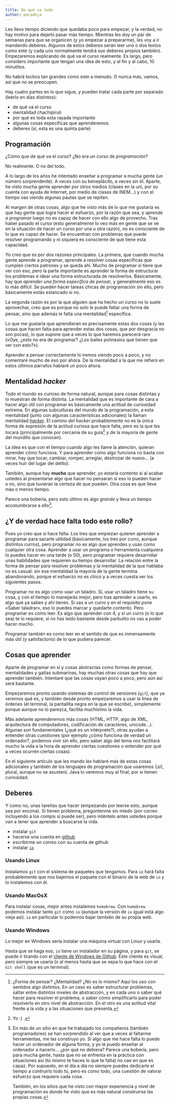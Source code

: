 ```yaml
---
title: De qué va todo
author: paradoja
---
```



Les llevo tiempo diciendo que quedaba poco para empezar, y la verdad,
no hay motivo para dejarlo pasar más tiempo. Mientras les doy un par
de semanas para que se organicen (y yo empezar a prepararme), les voy
a ir mandando deberes. Algunos de estos deberes serán leer uno o dos
textos como este (y cada uno normalmente tendrá sus deberes propios
también). Empezaremos explicando de qué va el curso realmente. Es
largo, pero considero importante que tengan una idea de esto, y al fin
y al cabo, 10 minutitos.

No habrá tochos tan grandes como este a menudo. O nunca más, vamos,
así que no se preocupen.

Hay cuatro partes en lo que sigue, y pueden tratar cada parte por
separado (leerlo en días distintos):

- de qué va el curso
- mentalidad chachipiruli
- por qué es toda esta rayada importante
- algunas cosas específicas que aprenderemos
- deberes (sí, esta es una quinta parte)

## Programación

¿Cómo que de qué va el curso? ¿No era un *curso de programación*?

No realmente. O no del todo.

A lo largo de los años he intentado enseñar a programar a mucha gente
(un número sorprendente). A veces con su beneplácito, a veces sin
él. Aparte, he visto mucha gente aprender por otros medios (clases en
la uni, por su cuenta con ayuda de Internet, por medio de clases de
INEM...) y con el tiempo vas viendo algunas pautas que se repiten.

Al margen de otras cosas, algo que he visto más de lo que me gustaría
es que hay gente que logra hacer el esfuerzo, por la razón que sea, y
*aprende a programar* luego no es capaz de hacer con ello algo de
provecho. Tras haber pasado el curso (esto generalmente lo veo más en
gente que se ve en la situación de hacer un curso por una u otra
razón), no es consciente de lo que es capaz de hacer. Se encuentran
con problemas que puede resolver programando y ni siquiera es
consciente de que tiene esta capacidad.

Yo creo que es por dos razones principales. La primera, que cuando
mucha gente aprende a programar, aprende a resolver cosas específicas
que cumplen ciertos patrones y se queda ahí. Mucho de programar sí
tiene que ver con eso, pero la parte importante es aprender la forma
de estructurar los problemas e idear una forma estructurada de
resolverlos. Básicamente, hay que *aprender una forma específica de
pensar*, y generalmente eso es lo más difícil. Se pueden hacer tareas
chicas de programación sin ello, pero básicamente estás estancado si
no.

La segunda razón es por la que alguien que ha hecho un curso no lo
suele aprovechar, creo que es porque no solo le puede faltar una forma
de pensar, sino que además le falta una mentalidad[^1] específica.

Lo que me gustaría que aprendieran es precisamente estas dos cosas (y
las cosas que hacen falta para aprender estas dos cosas, que por
desgracia no son pocas), lo que supone que a veces lo que haremos
parecerá raro («Oye, ¿esto no era de programar? ¿Los bailes polinesios
qué tienen que ver con esto?»).

Aprender a pensar correctamente lo iremos viendo poco a poco, y no
comentaré mucho de eso por ahora. De la mentalidad a la que me refiero
en estos últimos párrafos hablaré un poco ahora.

## Mentalidad *hacker*

Todo el mundo es curioso de forma natural, aunque para cosas distintas
y lo muestran de forma distinta. La mentalidad que es importante de
cara a hacer algo útil con programar es básicamente una actitud de
curiosidad extrema. En algunas subculturas del mundo de la
programación, a esta mentalidad (junto con algunas características
adicionales) la llaman mentalidad
[*hacker*](http://en.wikipedia.org/wiki/Hacker_%28programmer_subculture%29). El
*camino del hacker* probablemente no es la única forma de expresión de
la actitud curiosa que hace falta, pero es la que les tocará
(principalmente por cercanía de su guía[^2] y de la mayoría de gente
del mundillo que conocen).

La idea es que con el tiempo cuando algo les llame la atención,
quieran aprender cómo funciona. Y para aprender como algo funciona no
basta con mirar, hay que tocar, cambiar, romper, arreglar, destrozar
de nuevo... (a veces huir del lugar del delito).

También, aunque hay **mucho** que aprender, yo estaría contento si al
acabar ustedes al presentarse algo que hacer no pensaran si eso lo
pueden hacer o no, sino que tuvieran la certeza de que pueden. Otra
cosa es que lleve más o menos tiempo.

Parece una bobería, pero esto último es algo *grande* y lleva un
tiempo acostumbrarse a ello[^3].

## ¿Y de verdad hace falta todo este rollo?

Pues yo creo que sí hace falta. Los tres que empiezan quieren aprender
a programar para sacarle utilidad (básicamente, los tres por curro,
aunque distintos curros), pero programar no es algo que aprendes y
usas como cualquier otra cosa. Aprender a usar un programa o
herramienta cualquiera lo puedes hacer en una tarde (o 50), pero
programar requiere desarrollar unas habilidades que requieren su
tiempo desarrollar. La relación entre la forma de pensar para resolver
problemas y la mentalidad de la que hablaba no es casual: sin esa
mentalidad la mayoría de la gente termina abandonando, porque el
esfuerzo no es chico y a veces cuesta ver los siguientes pasos.

Programar no es algo como usar un taladro. Sí, usar un taladro tiene
su cosa, y con el tiempo lo manejarás mejor, pero tras aprender a
usarlo, es algo que ya sabes y ahí tienes. Si vas a un curro y en el
requisito pone «Saber taladrar», eso lo puedes marcar y quedarte
contento. Pero programar es como leer. Es algo que aprender con 4, y
si un curro (o lo que sea) te lo requiere, si no has leído bastante
desde parbulito no vas a poder hacer mucho.

Programar también es como leer en el sentido de que es inmensamente
más útil (y satisfactorio) de lo que pudiera parecer.

## Cosas que aprender

Aparte de programar en sí y cosas abstractas como formas de pensar,
mentalidades y gaitas submarinas, hay muchas otras cosas que hay que
aprender también. Intentaré que las cosas vayan poco a poco, pero aún
así será bastante.

Empezaremos pronto usando sistemas de control de versiones (`git`),
que ya veremos qué es, y también desde pronto empezaremos a usar la
línea de órdenes (el terminal, la pantallita negra en la que se
escribe), simplemente porque aunque no lo parezca, facilita muchísimo
la vida.

Más adelante aprenderemos más cosas (HTML, HTTP, algo de XML,
arquitectura de computadores, codificación de caracteres,
unicode...). Algunas son fundamentales (¿qué es un intérprete?), otras
ayudan a entender otras cuestiones (por ejemplo ¿cómo funciona de
verdad un ordenador?, podemos vivir sin ello, pero saber algo del tema
nos facilitará mucho la vida a la hora de aprender ciertas cuestiones
o entender por qué a veces ocurren ciertas cosas).

En el siguiente artículo que les mando les hablaré más de estas cosas
adicionales y también de los lenguajes de programación que usaremos
(¡sí!, plural, aunque no se asusten). Java lo veremos muy al final,
por si tienen curiosidad.

## Deberes

Y como no, unas tareítas que hacer (empezando por leerse esto, aunque
sea por encima). Si tienen problema, pregúntenme sin miedo (por correo
incluyendo a los compis si puede ser), pero inténtelo antes ustedes
porque van a tener que aprender a buscarse la vida.

- instalar `git`
- hacerse una cuenta en [github](https://github.com)
- escribirme un correo con su cuenta de github
- instalar [`io`](http://iolanguage.org/)

### Usando Linux

Instalamos `git` con el sistema de paquetes que tengamos. Para `io`
hará falta probablemente que nos bajemos el paquete con el binario de
la web de `io` y lo instalemos con él.

### Usando MacOsX

Para instalar cosas, mejor antes instalamos `homebrew`. Con `homebrew`
podemos instalar tanto `git` como `io` (aunque la versión de `io`
igual está algo vieja asi). `io` en particular lo podemos bajar
también de su propia web.

### Usando Windows

Lo mejor en Windows sería instalar una máquina virtual con Linux y
usarla.

Hasta que se haga eso, `io` tiene un instalador en su página, y para
`git`, se puede ir tirando con el
[cliente de Windows de Github](https://windows.github.com/). Este
cliente es visual, pero siempre se usaría (o al menos hasta que se
sepa lo que hace con el `Git shell` (que es un terminal).


[^1]: ¿Forma de pensar? ¿Mentalidad? ¿No es lo mismo? Aquí los uso con
sentidos algo distintos. En un caso es saber estructurar problemas,
saltar entre distintos niveles de abstracción, y en cada uno o saber
qué hacer para resolver el problema, o saber cómo simplificarlo para
poder resolverlo en otro nivel de abstracción. En el otro es una
actitud vital frente a la vida y a las situaciones que presenta.

[^2]: Yo :) .

[^3]: En más de un sitio en que he trabajado los compañeros (también
      programadores) se han sorprendido al ver que a veces al faltarme
      herramientas, me las construyo yo. Si algo que me hace falta lo puede
      hacer un ordenador de alguna forma, y yo le puedo enseñar al ordenador
      a hacerlo... ¿por qué no debiera? Parece una bobería, pero para mucha
      gente, hasta que no se enfrenta en la práctica con situaciones así (tú
      mismo te haces lo que te falta) no cae en que es capaz. Por supuesto,
      en el día a día no siempre puedes dedicarle el tiempo a contruirlo
      todo tú, pero es como todo, una cuestión de valorar esfuerzo que
      requiere cada cosa.

      También, en los sitios que he visto con mayor experiencia y
      nivel de programación es donde he visto que es más natural
      construirse las propias cosas.

